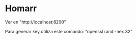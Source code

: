 # Homarr

Ver en "http://localhost:8200"

Para generar key utiliza este comando: "openssl rand -hex 32"


